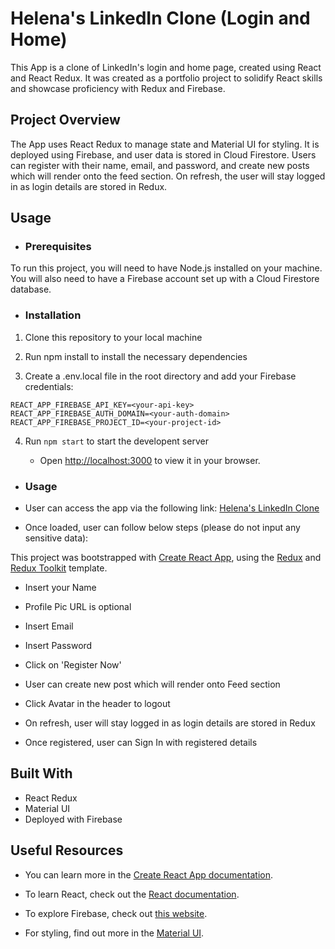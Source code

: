 # Helena's LinkedIn Clone (Login and Home)

This App is a clone of LinkedIn's login and home page, created using React and React Redux. It was created as a portfolio project to solidify React skills and showcase proficiency with Redux and Firebase.

## Project Overview

The App uses React Redux to manage state and Material UI for styling. It is deployed using Firebase, and user data is stored in Cloud Firestore. Users can register with their name, email, and password, and create new posts which will render onto the feed section. On refresh, the user will stay logged in as login details are stored in Redux.

## Usage

- ### Prerequisites

To run this project, you will need to have Node.js installed on your machine. You will also need to have a Firebase account set up with a Cloud Firestore database.

- ### Installation

1. Clone this repository to your local machine

2. Run npm install to install the necessary dependencies

3. Create a .env.local file in the root directory and add your Firebase credentials:

```
REACT_APP_FIREBASE_API_KEY=<your-api-key>
REACT_APP_FIREBASE_AUTH_DOMAIN=<your-auth-domain>
REACT_APP_FIREBASE_PROJECT_ID=<your-project-id>
```

4. Run `npm start` to start the developent server

   - Open [http://localhost:3000](http://localhost:3000) to view it in your browser.

- ### Usage

- User can access the app via the following link: [Helena's LinkedIn Clone](https://linkedin-clone-cyberrie.web.app)

- Once loaded, user can follow below steps (please do not input any sensitive data):

This project was bootstrapped with [Create React App](https://github.com/facebook/create-react-app), using the [Redux](https://redux.js.org/) and [Redux Toolkit](https://redux-toolkit.js.org/) template.

- Insert your Name
- Profile Pic URL is optional
- Insert Email
- Insert Password
- Click on 'Register Now'

- User can create new post which will render onto Feed section

- Click Avatar in the header to logout

- On refresh, user will stay logged in as login details are stored in Redux

- Once registered, user can Sign In with registered details

## Built With

- React Redux
- Material UI
- Deployed with Firebase

## Useful Resources

- You can learn more in the [Create React App documentation](https://facebook.github.io/create-react-app/docs/getting-started).

- To learn React, check out the [React documentation](https://reactjs.org/).

- To explore Firebase, check out [this website](https://firebase.google.com/).

- For styling, find out more in the [Material UI](https://mui.com/).
